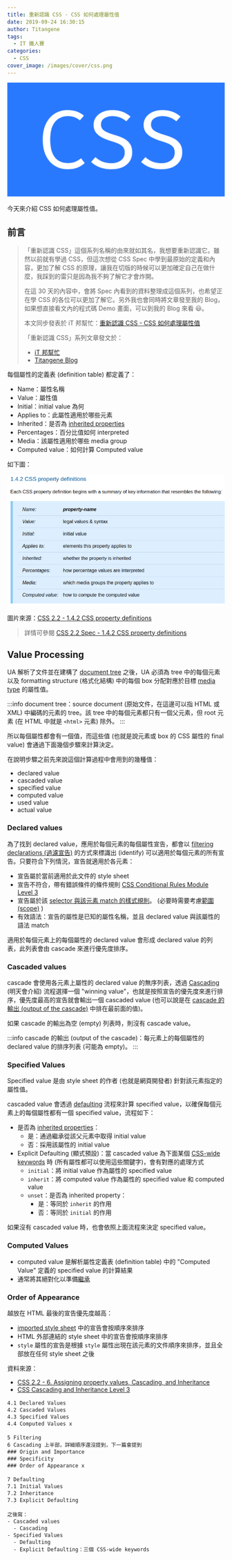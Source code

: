 ```yaml
---
title: 重新認識 CSS - CSS 如何處理屬性值
date: 2019-09-24 16:30:15
author: Titangene
tags:
  - IT 鐵人賽
categories:
  - CSS
cover_image: /images/cover/css.png
---
```


![](../images/cover/css.png)

今天來介紹 CSS 如何處理屬性值。

<!-- more -->

## 前言

> 「重新認識 CSS」這個系列名稱的由來就如其名，我想要重新認識它。雖然以前就有學過 CSS，但這次想從 CSS Spec 中學到最原始的定義和內容，更加了解 CSS 的原理，讓我在切版的時候可以更加確定自己在做什麼，我踩到的雷只是因為我不夠了解它才會炸開。
> 
> 在這 30 天的內容中，會將 Spec 內看到的資料整理成這個系列，也希望正在學 CSS 的各位可以更加了解它。另外我也會同時將文章發至我的 Blog，如果想直接看文內的程式碼 Demo 畫面，可以到我的 Blog 來看 😃。
>
> 本文同步發表於 iT 邦幫忙：[重新認識 CSS - CSS 如何處理屬性值](https://ithelp.ithome.com.tw/articles/10220084)
> 
> 「重新認識 CSS」系列文章發文於：
> - [iT 邦幫忙](https://ithelp.ithome.com.tw/users/20117586/ironman/2617)
> - [Titangene Blog](https://titangene.github.io/tags/it-%E9%90%B5%E4%BA%BA%E8%B3%BD/)

每個屬性的定義表 (definition table) 都定義了：
- Name：屬性名稱
- Value：屬性值
- Initial：initial value 為何
- Applies to：此屬性適用於哪些元素
- Inherited：是否為 [inherited properties](https://www.w3.org/TR/css-cascade-3/#inherited-property)
- Percentages：百分比值如何 interpreted
- Media：該屬性適用於哪些 media group
- Computed value：如何計算 Computed value

如下圖：

![](../images/css-value-processing/2019-09-26-17-08-25.png)

圖片來源：[CSS 2.2 - 1.4.2 CSS property definitions](https://www.w3.org/TR/CSS22/about.html#property-defs)

> 詳情可參閱 [CSS 2.2 Spec - 1.4.2 CSS property definitions](https://www.w3.org/TR/CSS22/about.html#property-defs)

## Value Processing

UA 解析了文件並在建構了 [document tree](https://www.w3.org/TR/CSS22/conform.html#doctree) 之後，UA 必須為 tree 中的每個元素以及 formatting structure (格式化結構) 中的每個 box 分配對應於目標 [media type](https://www.w3.org/TR/CSS22/media.html) 的屬性值。

:::info
document tree：source document (原始文件，在這邊可以指 HTML 或 XML) 中編碼的元素的 tree。該 tree 中的每個元素都只有一個父元素，但 root 元素 (在 HTML 中就是  `<html>` 元素) 除外。
:::

所以每個屬性都會有一個值，而這些值 (也就是說元素或 box 的 CSS 屬性的 final value) 會通過下面幾個步驟來計算決定。

在說明步驟之前先來說這個計算過程中會用到的幾種值：
- declared value
- cascaded value
- specified value
- computed value
- used value
- actual value

### Declared values

為了找到 declared value，應用於每個元素的每個屬性宣告，都會以 [filtering declarations (過濾宣告)](https://www.w3.org/TR/css-cascade-3/#filtering) 的方式來標識出 (identify) 可以適用於每個元素的所有宣告。只要符合下列情況，宣告就適用於各元素：
- 宣告屬於當前適用於此文件的 style sheet
- 宣告不符合，帶有錯誤條件的條件規則 [CSS Conditional Rules Module Level 3](https://www.w3.org/TR/css3-conditional/)
- 宣告屬於該 [selector 與該元素 match 的樣式規則](https://www.w3.org/TR/selectors-3/)。 (必要時需要考慮[範圍 (scope)](https://www.w3.org/TR/selectors-4/#scoping) )
- 有效語法：宣告的屬性是已知的屬性名稱，並且 declared value 與該屬性的語法 match

適用於每個元素上的每個屬性的 declared value 會形成 declared value 的列表，此列表會由 cascade 來進行優先度排序。

### Cascaded values

cascade 會使用各元素上屬性的 declared value 的無序列表，透過 [Cascading](https://www.w3.org/TR/css-cascade-3/#cascading) (明天會介紹) 流程選擇一個 "winning value"，也就是按照宣告的優先度來進行排序，優先度最高的宣告就會輸出一個 cascaded value (也可以說是在 [cascade 的輸出 (output of the cascade)](https://www.w3.org/TR/css-cascade-3/#output-of-the-cascade) 中排在最前面的值)。

如果 cascade 的輸出為空 (empty) 列表時，則沒有 cascade value。

:::info
cascade 的輸出 (output of the cascade)：每元素上的每個屬性的 declared value 的排序列表 (可能為 empty)。
:::

### Specified Values

Specified value 是由 style sheet 的作者 (也就是網頁開發者) 針對該元素指定的屬性值。

cascaded value 會透過 [defaulting](https://www.w3.org/TR/css-cascade-3/#defaulting) 流程來計算 specified value，以確保每個元素上的每個屬性都有一個 specified value，流程如下：
- 是否為 [inherited properties](https://www.w3.org/TR/css-cascade-3/#inherited-property)：
  - 是：通過繼承從該父元素中取得 initial value
  - 否：採用該屬性的 initial value
- Explicit Defaulting (顯式預設)：當 cascaded value 為下面某個 [CSS-wide keywords](https://www.w3.org/TR/css3-values/#css-wide-keywords) 時 (所有屬性都可以使用這些關鍵字)，會有對應的處理方式
  - `initial`：將 initial value 作為屬性的 specified value
  - `inherit`：將 computed value 作為屬性的 specified value 和 computed value
  - `unset`：是否為 inherited property：
    - 是：等同於 `inherit` 的作用
    - 否：等同於 `initial` 的作用

如果沒有 cascaded value 時，也會依照上面流程來決定 specified value。

### Computed Values

- computed value 是解析屬性定義表 (definition table) 中的 "Computed Value" 定義的 specified value 的計算結果
- 通常將其絕對化以準備[繼承](https://www.w3.org/TR/css-cascade-3/#inheritance)


### Order of Appearance

越放在 HTML 最後的宣告優先度越高：
- [imported style sheet](https://www.w3.org/TR/css-cascade-3/#at-ruledef-import) 中的宣告會按順序來排序
- HTML 外部連結的 style sheet 中的宣告會按順序來排序
- `style` 屬性的宣告是根據 `style` 屬性出現在該元素的文件順序來排序，並且全部放在任何 style sheet 之後


資料來源：
- [CSS 2.2 - 6. Assigning property values, Cascading, and Inheritance](https://www.w3.org/TR/CSS22/cascade.html)
- [CSS Cascading and Inheritance Level 3](https://www.w3.org/TR/css-cascade-3/)


```
4.1 Declared Values
4.2 Cascaded Values
4.3 Specified Values
4.4 Computed Values x

5 Filtering
6 Cascading 上半部，詳細順序還沒提到，下一篇會提到
### Origin and Importance
### Specificity
### Order of Appearance x

7 Defaulting
7.1 Initial Values
7.2 Inheritance
7.3 Explicit Defaulting

之後寫：
- Cascaded values
  - Cascading
- Specified Values
  - Defaulting
  - Explicit Defaulting：三個 CSS-wide keywords
```